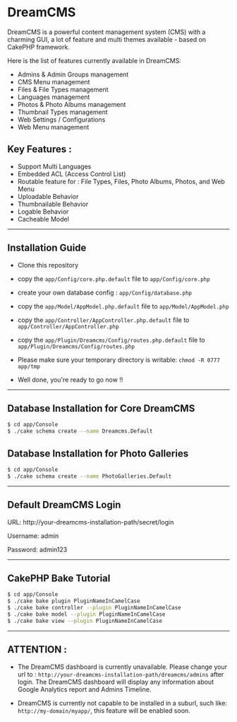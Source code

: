 DreamCMS
========

DreamCMS is a powerful content management system (CMS) with a charming GUI, a lot of feature and multi themes available - based on CakePHP framework.


Here is the list of features currently available in DreamCMS:

* Admins & Admin Groups management
* CMS Menu management
* Files & File Types management
* Languages management
* Photos & Photo Albums management
* Thumbnail Types management
* Web Settings / Configurations
* Web Menu management

Key Features :
--------------
* Support Multi Languages
* Embedded ACL (Access Control List)
* Routable feature for : File Types, Files, Photo Albums, Photos, and Web Menu
* Uploadable Behavior
* Thumbnailable Behavior
* Logable Behavior
* Cacheable Model

---------------------------------------


Installation Guide
------------------
* Clone this repository

* copy the `app/Config/core.php.default` file to `app/Config/core.php`

* create your own database config : `app/Config/database.php`

* copy the `app/Model/AppModel.php.default` file to `app/Model/AppModel.php`

* copy the `app/Controller/AppController.php.default` file to `app/Controller/AppController.php`

* copy the `app/Plugin/Dreamcms/Config/routes.php.default` file to `app/Plugin/Dreamcms/Config/routes.php`

* Please make sure your temporary directory is writable: `chmod -R 0777 app/tmp`

* Well done, you're ready to go now !!


---------------------------------------

Database Installation for Core DreamCMS
---------------------------------------
```sh
$ cd app/Console
$ ./cake schema create --name Dreamcms.Default
```

Database Installation for Photo Galleries
-----------------------------------------
```sh
$ cd app/Console
$ ./cake schema create --name PhotoGalleries.Default
```

---------------------------------------

Default DreamCMS Login
----------------------
URL: http://your-dreamcms-installation-path/secret/login

Username: admin

Password: admin123

---------------------------------------


CakePHP Bake Tutorial
---------------------
```sh
$ cd app/Console 
$ ./cake bake plugin PluginNameInCamelCase 
$ ./cake bake controller --plugin PluginNameInCamelCase 
$ ./cake bake model --plugin PluginNameInCamelCase 
$ ./cake bake view --plugin PluginNameInCamelCase 
```

---------------------------------------

ATTENTION :
-----------

* The DreamCMS dashboard is currently unavailable. Please change your url to : `http://your-dreamcms-installation-path/dreamcms/admins` after login. The DreamCMS dashboard will display any information about Google Analytics report and Admins Timeline.

* DreamCMS is currently not capable to be installed in a suburl, such like: `http://my-domain/myapp/`, this feature will be enabled soon.